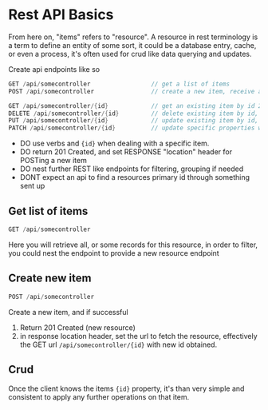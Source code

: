 # Rest API Basics

From here on, "items" refers to "resource". A resource in rest terminology is a term to define an entity of some sort, it could be a database entry, cache, or even a process, it's often used for crud like data querying and updates. 

Create api endpoints like so

```c#
GET /api/somecontroller                 // get a list of items
POST /api/somecontroller                // create a new item, receive a 201 Created

GET /api/somecontroller/{id}            // get an existing item by id 200 Ok
DELETE /api/somecontroller/{id}         // delete existing item by id, 200 Ok
PUT /api/somecontroller/{id}            // update existing item by id, 200 Ok or 204
PATCH /api/somecontroller/{id}          // update specific properties within an existing item by id, 200Ok or 204
```

- DO use verbs and `{id}` when dealing with a specific item.
- DO return 201 Created, and set RESPONSE "location" header for POSTing a new item
- DO nest further REST like endpoints for filtering, grouping if needed
- DONT expect an api to find a resources primary id through something sent up


## Get list of items
```c#
GET /api/somecontroller
```
Here you will retrieve all, or some records for this resource, in order to filter, you could nest the endpoint to provide a new resource endpoint

## Create new item
```c#
POST /api/somecontroller
```
Create a new item, and if successful
1. Return 201 Created (new resource)
2. in response location header, set the url to fetch the resource, effectively the GET url `/api/somecontroller/{id}` with new id obtained.

## Crud
Once the client knows the items `{id}` property, it's than very simple and consistent to apply any further operations on that item.